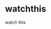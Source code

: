 watchthis
=========

watch this


















































































































































































